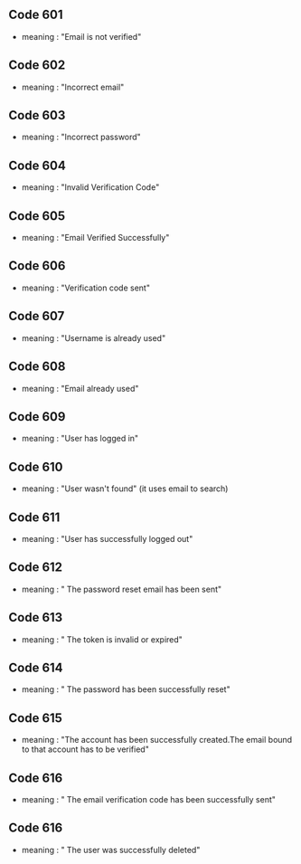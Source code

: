 ## Code 601 
* meaning : "Email is not verified"

## Code 602
* meaning : "Incorrect email"

## Code 603
* meaning : "Incorrect password"

## Code 604
* meaning : "Invalid Verification Code"

## Code 605
* meaning   : "Email Verified Successfully"

## Code 606
* meaning   : "Verification code sent"

## Code 607
* meaning   : "Username is already used"

## Code 608
* meaning   : "Email already used"

## Code 609
* meaning   : "User has logged in"

## Code 610
* meaning   : "User wasn't found" (it uses email to search)

## Code 611
* meaning   : "User has successfully logged out"

## Code 612
* meaning   : " The password reset email has been sent"

## Code 613
* meaning   : " The token is invalid or expired"

## Code 614
* meaning   : " The password has been successfully reset"

## Code 615
* meaning   : "The account has been successfully created.The email bound to that account has to be verified"

## Code 616
* meaning   : " The email verification code has been successfully sent"

## Code 616
* meaning   : " The user was successfully deleted"

